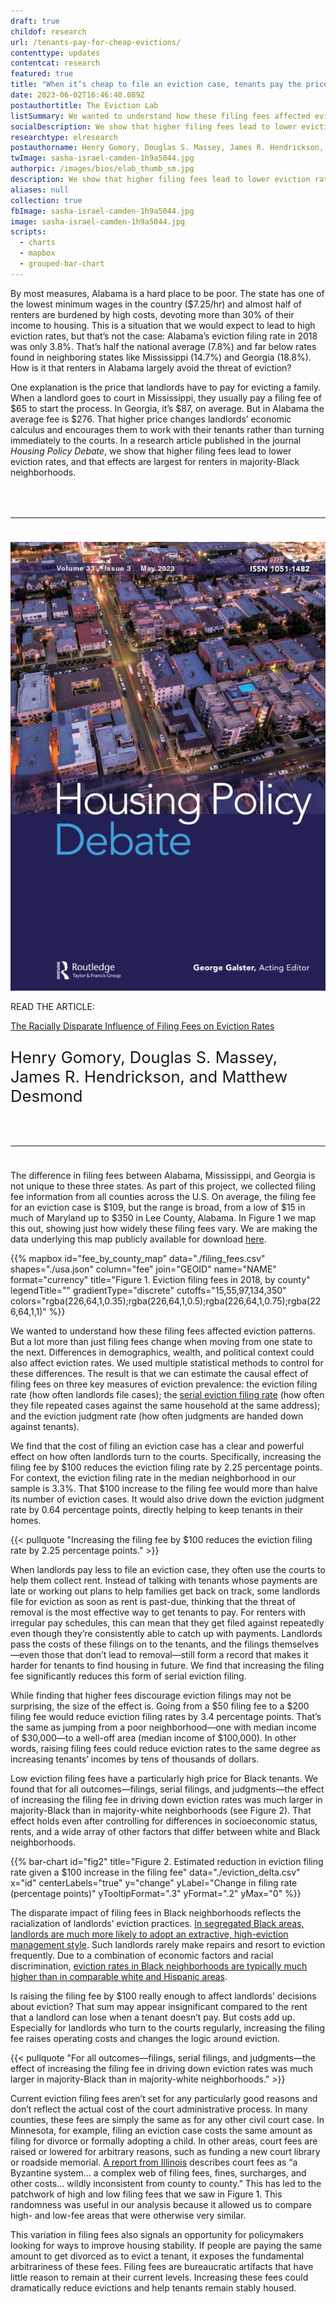 ```yaml
---
draft: true
childof: research
url: /tenants-pay-for-cheap-evictions/
contenttype: updates
contentcat: research
featured: true
title: "When it’s cheap to file an eviction case, tenants pay the price"
date: 2023-06-02T16:46:40.089Z
postauthortitle: The Eviction Lab
listSummary: We wanted to understand how these filing fees affected eviction patterns. We found that higher filing fees lead to lower eviction rates, and that effects are largest for renters in majority-Black neighborhoods.
socialDescription: We show that higher filing fees lead to lower eviction rates, and that effects are largest for renters in majority-Black neighborhoods.
researchtype: elresearch
postauthorname: Henry Gomory, Douglas S. Massey, James R. Hendrickson, and Matthew Desmond
twImage: sasha-israel-camden-1h9a5044.jpg
authorpic: /images/bios/elab_thumb_sm.jpg
description: We show that higher filing fees lead to lower eviction rates, and that effects are largest for renters in majority-Black neighborhoods.
aliases: null
collection: true
fbImage: sasha-israel-camden-1h9a5044.jpg
image: sasha-israel-camden-1h9a5044.jpg
scripts:
  - charts
  - mapbox
  - grouped-bar-chart
---
```

<span class="dropcap green">B</span>y most measures, Alabama is a hard place to be poor. The state has one of the lowest minimum wages in the country ($7.25/hr) and almost half of renters are burdened by high costs, devoting more than 30% of their income to housing. This is a situation that we would expect to lead to high eviction rates, but that’s not the case: Alabama’s eviction filing rate in 2018 was only 3.8%. That’s half the national average (7.8%) and far below rates found in neighboring states like Mississippi (14.7%) and Georgia (18.8%). How is it that renters in Alabama largely avoid the threat of eviction?

One explanation is the price that landlords have to pay for evicting a family. When a landlord goes to court in Mississippi, they usually pay a filing fee of $65 to start the process. In Georgia, it’s $87, on average. But in Alabama the average fee is $276. That higher price changes landlords’ economic calculus and encourages them to work with their tenants rather than turning immediately to the courts. In a research article published in the journal <em>Housing Policy Debate</em>, we show that higher filing fees lead to lower eviction rates, and that effects are largest for renters in majority-Black neighborhoods.

<hr style="border-top-color: #2c897f; margin: 4rem 0 2.4rem;">
<div class="d-flex flex-wrap flex-md-nowrap align-items-center mw-100 mt-2 mb-5">
    <div class="pr-12 pr-md-0">
        <a href="https://www.tandfonline.com/doi/abs/10.1080/10511482.2023.2212662" target="_blank" rel="noreferrer noopener"><img class="journal-image mb-3 mb-md-0" src="hpd.jpg" /></a>
    </div>
    <div class="ml-md-3"><p class="green gt-eesti journal-subheading">READ THE ARTICLE:</p>
        <p><a class="green gt-eesti journal-heading" href="https://www.tandfonline.com/doi/abs/10.1080/10511482.2023.2212662" target="_blank" rel="noreferrer noopener">The Racially Disparate Influence of Filing Fees on Eviction Rates</a></p>
        <p class="mt-3" style="font-size: 1.6rem;">Henry Gomory, Douglas S. Massey, James R. Hendrickson, and Matthew Desmond</p>
    </div>
</div>
<hr style="border-top-color: #2c897f; margin: 4rem 0 2.4rem;">

The difference in filing fees between Alabama, Mississippi, and Georgia is not unique to these three states. As part of this project, we collected filing fee information from all counties across the U.S. On average, the filing fee for an eviction case is $109, but the range is broad, from a low of $15 in much of Maryland up to $350 in Lee County, Alabama. In Figure 1 we map this out, showing just how widely these filing fees vary. We are making the data underlying this map publicly available for download <a href="./filing_fees.csv">here</a>. 

<div class="extra-grow mb-4">
{{% mapbox
  id="fee_by_county_map"
  data="./filing_fees.csv"
  shapes="./usa.json"
  column="fee"
  join="GEOID"
  name="NAME"
  format="currency"
  title="Figure 1. Eviction filing fees in 2018, by county"
  legendTitle=""
  gradientType="discrete"
  cutoffs="15,55,97,134,350"
  colors="rgba(226,64,1,0.35);rgba(226,64,1,0.5);rgba(226,64,1,0.75);rgba(226,64,1,1)" %}}
</div>

We wanted to understand how these filing fees affected eviction patterns. But a lot more than just filing fees change when moving from one state to the next. Differences in demographics, wealth, and political context could also affect eviction rates. We used multiple statistical methods to control for these differences. The result is that we can estimate the causal effect of filing fees on three key measures of eviction prevalence: the eviction filing rate (how often landlords file cases); the [serial eviction filing rate](https://evictionlab.org/serial-eviction-filings/) (how often they file repeated cases against the same household at the same address); and the eviction judgment rate (how often judgments are handed down against tenants). 

We find that the cost of filing an eviction case has a clear and powerful effect on how often landlords turn to the courts. Specifically, increasing the filing fee by $100 reduces the eviction filing rate by 2.25 percentage points. For context, the eviction filing rate in the median neighborhood in our sample is 3.3%. That $100 increase to the filing fee would more than halve its number of eviction cases. It would also drive down the eviction judgment rate by 0.64 percentage points, directly helping to keep tenants in their homes.  

{{< pullquote "Increasing the filing fee by $100 reduces the eviction filing rate by 2.25 percentage points." >}}

When landlords pay less to file an eviction case, they often use the courts to help them collect rent. Instead of talking with tenants whose payments are late or working out plans to help families get back on track, some landlords file for eviction as soon as rent is past-due, thinking that the threat of removal is the most effective way to get tenants to pay. For renters with irregular pay schedules, this can mean that they get filed against repeatedly even though they’re consistently able to catch up with payments. Landlords pass the costs of these filings on to the tenants, and the filings themselves—even those that don’t lead to removal—still form a record that makes it harder for tenants to find housing in future. We find that increasing the filing fee significantly reduces this form of serial eviction filing. 

While finding that higher fees discourage eviction filings may not be surprising, the size of the effect is. Going from a $50 filing fee to a $200 filing fee would reduce eviction filing rates by 3.4 percentage points. That’s the same as jumping from a poor neighborhood—one with median income of $30,000—to a well-off area (median income of $100,000). In other words, raising filing fees could reduce eviction rates to the same degree as increasing tenants’ incomes by tens of thousands of dollars.

Low eviction filing fees have a particularly high price for Black tenants. We found that for all outcomes—filings, serial filings, and judgments—the effect of increasing the filing fee in driving down eviction rates was much larger in majority-Black than in majority-white neighborhoods (see Figure 2). That effect holds even after controlling for differences in socioeconomic status, rents, and a wide array of other factors that differ between white and Black neighborhoods. 

<style>
  .chart__bars .chart__bar:first-child {
    fill: var(--c3);
  }
</style>
{{% bar-chart
  id="fig2"
  title="Figure 2. Estimated reduction in eviction filing rate given a $100 increase in the filing fee"
  data="./eviction_delta.csv"
  x="id"
  centerLabels="true"
  y="change"
  yLabel="Change in filing rate (percentage points)"
  yTooltipFormat=".3"
  yFormat=".2"
  yMax="0"
%}}

The disparate impact of filing fees in Black neighborhoods reflects the racialization of landlords’ eviction practices. [In segregated Black areas, landlords are much more likely to adopt an extractive, high-eviction management style](https://evictionlab.org/extractive-landlords-and-crime/). Such landlords rarely make repairs and resort to eviction frequently. Due to a combination of economic factors and racial discrimination, [eviction rates in Black neighborhoods are typically much higher than in comparable white and Hispanic areas](https://evictionlab.org/demographics-of-eviction/).  

Is raising the filing fee by $100 really enough to affect landlords’ decisions about eviction? That sum may appear insignificant compared to the rent that a landlord can lose when a tenant doesn’t pay. But costs add up. Especially for landlords who turn to the courts regularly, increasing the filing fee raises operating costs and changes the logic around eviction. 

{{< pullquote "For all outcomes—filings, serial filings, and judgments—the effect of increasing the filing fee in driving down eviction rates was much larger in majority-Black than in majority-white neighborhoods." >}}

Current eviction filing fees aren’t set for any particularly good reasons and don’t reflect the actual cost of the court administrative process. In many counties, these fees are simply the same as for any other civil court case. In Minnesota, for example, filing an eviction case costs the same amount as filing for divorce or formally adopting a child. In other areas, court fees are raised or lowered for arbitrary reasons, such as funding a new court library or roadside memorial. [A report from Illinois](https://www.illinoiscourts.gov/Resources/4b970035-98ba-4110-86fc-60e02b6a126b/2016_Statutory_Court_Fee_Task_Force_Report.pdf) describes court fees as “a Byzantine system… a complex web of filing fees, fines, surcharges, and other costs… wildly inconsistent from county to county.”  This has led to the patchwork of high and low filing fees that we saw in Figure 1. This randomness was useful in our analysis because it allowed us to compare high- and low-fee areas that were otherwise very similar. 

This variation in filing fees also signals an opportunity for policymakers looking for ways to improve housing stability. If people are paying the same amount to get divorced as to evict a tenant, it exposes the fundamental arbitrariness of these fees. Filing fees are bureaucratic artifacts that have little reason to remain at their current levels. Increasing these fees could dramatically reduce evictions and help tenants remain stably housed. 
